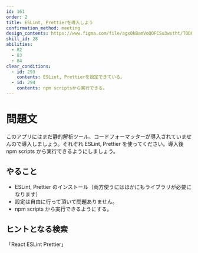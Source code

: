 ```yaml
---
id: 161
order: 2
title: ESLint, Prettierを導入しよう
confirmation_method: meeting
design_contents: https://www.figma.com/file/agx0kBamVoQOFCSu3wstht/TODO_app?node-id=0%3A1
skill_id: 28
abilities:
  - 82
  - 83
  - 84
clear_conditions:
  - id: 293
    contents: ESLint, Prettierを設定できている。
  - id: 294
    contents: npm scriptsから実行できる。
---
```


# 問題文

このアプリにはまだ静的解析ツール、コードフォーマッターが導入されていませんので導入しましょう。それぞれ ESLint, Prettier を使ってください。導入後 npm scripts から実行できるようにしましょう。

## やること

- ESLint, Prettier のインストール（両方使うにはほかにもライブラリが必要になります）
- 設定は自由に行って頂いて問題ありません。
- npm scripts から実行できるようにする。

## ヒントとなる検索

「React ESLint Prettier」
